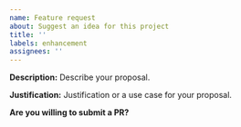 ```yaml
---
name: Feature request
about: Suggest an idea for this project
title: ''
labels: enhancement
assignees: ''
---
```


<!--- Before opening up a new bug report, please make sure to check for similar existing issues. -->

**Description:**
Describe your proposal.

**Justification:**
Justification or a use case for your proposal.

**Are you willing to submit a PR?**
<!--- We accept contributions! -->
